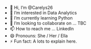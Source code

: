 - 👋 Hi, I’m @Carelys26
- 👀 I’m interested in Data Analytics
- 🌱 I’m currently learning Python
- 💞️ I’m looking to collaborate on ... TBC
- 📫 How to reach me ... LinkedIn
- 😄 Pronouns: She / Her / Ella
- ⚡ Fun fact: A lots to explain here.

<!---
Carelys26/Carelys26 is a ✨ special ✨ repository because its `README.md` (this file) appears on your GitHub profile.
You can click the Preview link to take a look at your changes.
--->
